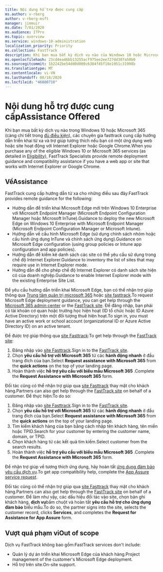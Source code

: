 ```yaml
---
title: Nội dung hỗ trợ được cung cấp
ms.author: v-rberg
author: v-rberg-msft
manager: jimmuir
ms.date: 7/01/2020
ms.audience: ITPro
ms.topic: overview
ms.service: windows-10-administration
localization_priority: Priority
ms.collection: FastTrack
description: Khi bạn mua bất kỳ dịch vụ nào của Windows 10 hoặc Microsoft 365 (càng chi tiết trong các gói dịch vụ và gói đủ điều kiện), thì các chuyên gia FastTrack cung cấp hướng dẫn triển khai từ xa và hỗ trợ tương thích nếu bạn có một ứng dụng web hoặc site hoạt động với Internet Explorer hoặc Google Chrome.
ms.openlocfilehash: 23cd4ea46bb13255acf975ee2ee727dd307a59b0
ms.sourcegitcommit: 1b2242be54dd0d000c6384f45f18e1951c31998b
ms.translationtype: MT
ms.contentlocale: vi-VN
ms.lasthandoff: 08/18/2020
ms.locfileid: "46800710"
---
```

# <a name="assistance-offered"></a><span data-ttu-id="b6f02-103">Nội dung hỗ trợ được cung cấp</span><span class="sxs-lookup"><span data-stu-id="b6f02-103">Assistance Offered</span></span>

<span data-ttu-id="b6f02-104">Khi bạn mua bất kỳ dịch vụ nào trong Windows 10 hoặc Microsoft 365 (càng chi tiết trong [đủ điều kiện](eligibility.md)), các chuyên gia fasttrack cung cấp hướng dẫn triển khai từ xa và trợ giúp tương thích nếu bạn có một ứng dụng web hoặc site hoạt động với Internet Explorer hoặc Google Chrome.</span><span class="sxs-lookup"><span data-stu-id="b6f02-104">When you purchase any of the eligible Windows 10 or Microsoft 365 services (as detailed in [Eligibility](eligibility.md)), FastTrack Specialists provide remote deployment guidance and compatibility assistance if you have a web app or site that works with Internet Explorer or Google Chrome.</span></span> 

## <a name="assistance"></a><span data-ttu-id="b6f02-105">Về</span><span class="sxs-lookup"><span data-stu-id="b6f02-105">Assistance</span></span>

<span data-ttu-id="b6f02-106">FastTrack cung cấp hướng dẫn từ xa cho những điều sau đây:</span><span class="sxs-lookup"><span data-stu-id="b6f02-106">FastTrack provides remote guidance for the following:</span></span>
- <span data-ttu-id="b6f02-107">Hướng dẫn để triển khai Microsoft Edge mới trên Windows 10 Enterprise với Microsoft Endpoint Manager (Microsoft Endpoint Configuration Manager hoặc Microsoft InTune).</span><span class="sxs-lookup"><span data-stu-id="b6f02-107">Guidance to deploy the new Microsoft Edge on Windows 10 Enterprise with Microsoft Endpoint Manager (Microsoft Endpoint Configuration Manager or Microsoft Intune).</span></span>
- <span data-ttu-id="b6f02-108">Hướng dẫn về cấu hình Microsoft Edge (sử dụng chính sách nhóm hoặc cấu hình ứng dụng InTune và chính sách ứng dụng).</span><span class="sxs-lookup"><span data-stu-id="b6f02-108">Guidance on Microsoft Edge configuration (using group policies or Intune app configuration and app policies).</span></span>
- <span data-ttu-id="b6f02-109">Hướng dẫn để kiểm kê danh sách các site có thể yêu cầu sử dụng trong chế độ Internet Explorer.</span><span class="sxs-lookup"><span data-stu-id="b6f02-109">Guidance to inventory the list of sites that may require use in Internet Explorer mode.</span></span>
- <span data-ttu-id="b6f02-110">Hướng dẫn để cho phép chế độ Internet Explorer có danh sách site hiện có của doanh nghiệp.</span><span class="sxs-lookup"><span data-stu-id="b6f02-110">Guidance to enable Internet Explorer mode with the existing Enterprise Site List.</span></span>

<span data-ttu-id="b6f02-111">Để yêu cầu hướng dẫn triển khai Microsoft Edge, bạn có thể nhận trợ giúp thông qua [Trung tâm quản trị microsoft 365](https://go.microsoft.com/fwlink/?linkid=2032704) hoặc [site fasttrack](https://go.microsoft.com/fwlink/?linkid=780698).</span><span class="sxs-lookup"><span data-stu-id="b6f02-111">To request Microsoft Edge deployment guidance, you can get help through the [Microsoft 365 admin center](https://go.microsoft.com/fwlink/?linkid=2032704) or the [FastTrack site](https://go.microsoft.com/fwlink/?linkid=780698).</span></span> <span data-ttu-id="b6f02-112">Để đăng nhập, bạn phải có tài khoản cơ quan hoặc trường học hiện hoạt (ID tổ chức hoặc ID Azure Active Directory) trên một đối tượng thuê hiện hoạt.</span><span class="sxs-lookup"><span data-stu-id="b6f02-112">To sign in, you must have an active work or school account (organizational ID or Azure Active Directory ID) on an active tenant.</span></span> 

<span data-ttu-id="b6f02-113">Để được trợ giúp thông qua [site Fasttrack](https://go.microsoft.com/fwlink/?linkid=780698):</span><span class="sxs-lookup"><span data-stu-id="b6f02-113">To get help through the [FastTrack site](https://go.microsoft.com/fwlink/?linkid=780698):</span></span> 
1.    <span data-ttu-id="b6f02-114">Đăng nhập vào [site Fasttrack](https://go.microsoft.com/fwlink/?linkid=780698).</span><span class="sxs-lookup"><span data-stu-id="b6f02-114">Sign in to the [FastTrack site](https://go.microsoft.com/fwlink/?linkid=780698).</span></span> 
2.    <span data-ttu-id="b6f02-115">Chọn **yêu cầu hỗ trợ với Microsoft 365** từ các **hành động nhanh** ở đầu trang đích của bạn.</span><span class="sxs-lookup"><span data-stu-id="b6f02-115">Select **Request assistance with Microsoft 365** from the **quick actions** on the top of your landing page.</span></span>
3.    <span data-ttu-id="b6f02-116">Hoàn thành việc **hỗ trợ yêu cầu với biểu mẫu Microsoft 365** .</span><span class="sxs-lookup"><span data-stu-id="b6f02-116">Complete the **Request Assistance with Microsoft 365** form.</span></span>
  
<span data-ttu-id="b6f02-117">Đối tác cũng có thể nhận trợ giúp qua [site Fasttrack](https://go.microsoft.com/fwlink/?linkid=780698) thay mặt cho khách hàng.</span><span class="sxs-lookup"><span data-stu-id="b6f02-117">Partners can also get help through the [FastTrack site](https://go.microsoft.com/fwlink/?linkid=780698) on behalf of a customer.</span></span> <span data-ttu-id="b6f02-118">Để thực hiện:</span><span class="sxs-lookup"><span data-stu-id="b6f02-118">To do so:</span></span>
1.    <span data-ttu-id="b6f02-119">Đăng nhập vào [site Fasttrack](https://go.microsoft.com/fwlink/?linkid=780698).</span><span class="sxs-lookup"><span data-stu-id="b6f02-119">Sign in to the [FastTrack site](https://go.microsoft.com/fwlink/?linkid=780698).</span></span> 
2.    <span data-ttu-id="b6f02-120">Chọn **yêu cầu hỗ trợ với Microsoft 365** từ các **hành động nhanh** ở đầu trang đích của bạn.</span><span class="sxs-lookup"><span data-stu-id="b6f02-120">Select **Request assistance with Microsoft 365** from the **quick actions** on the top of your landing page.</span></span>
3.    <span data-ttu-id="b6f02-121">Tìm kiếm khách hàng của bạn bằng cách nhập tên khách hàng, tên miền hoặc TPID.</span><span class="sxs-lookup"><span data-stu-id="b6f02-121">Search for your customer by entering the customer name, domain, or TPID.</span></span>
4.    <span data-ttu-id="b6f02-122">Chọn khách hàng từ các kết quả tìm kiếm.</span><span class="sxs-lookup"><span data-stu-id="b6f02-122">Select customer from the search results.</span></span>
5.    <span data-ttu-id="b6f02-123">Hoàn thành việc **hỗ trợ yêu cầu với biểu mẫu Microsoft 365** .</span><span class="sxs-lookup"><span data-stu-id="b6f02-123">Complete the **Request Assistance with Microsoft 365** form.</span></span>
 
<span data-ttu-id="b6f02-124">Để nhận trợ giúp về tương thích ứng dụng, hãy hoàn tất [ứng dụng đảm bảo yêu cầu dịch vụ](https://go.microsoft.com/fwlink/?linkid=2022721).</span><span class="sxs-lookup"><span data-stu-id="b6f02-124">To get app compatibility help, complete the [App Assure service request](https://go.microsoft.com/fwlink/?linkid=2022721).</span></span>

<span data-ttu-id="b6f02-125">Đối tác cũng có thể nhận trợ giúp qua [site Fasttrack](https://go.microsoft.com/fwlink/?linkid=780698) thay mặt cho khách hàng.</span><span class="sxs-lookup"><span data-stu-id="b6f02-125">Partners can also get help through the [FastTrack site](https://go.microsoft.com/fwlink/?linkid=780698) on behalf of a customer.</span></span> <span data-ttu-id="b6f02-126">Để làm như vậy, các dấu hiệu đối tác vào site, chọn bản ghi khách hàng, **dịch vụ**bấm chuột và hoàn tất **yêu cầu hỗ trợ cho ứng dụng đảm bảo** biểu mẫu.</span><span class="sxs-lookup"><span data-stu-id="b6f02-126">To do so, the partner signs into the site, selects the customer record, clicks **Services**, and completes the **Request for Assistance for App Assure** form.</span></span>

## <a name="out-of-scope"></a><span data-ttu-id="b6f02-127">Vượt quá phạm vi</span><span class="sxs-lookup"><span data-stu-id="b6f02-127">Out of scope</span></span>

<span data-ttu-id="b6f02-128">Dịch vụ FastTrack không bao gồm:</span><span class="sxs-lookup"><span data-stu-id="b6f02-128">FastTrack services don't include:</span></span>
- <span data-ttu-id="b6f02-129">Quản lý dự án triển khai Microsoft Edge của khách hàng.</span><span class="sxs-lookup"><span data-stu-id="b6f02-129">Project management of the customer's Microsoft Edge deployment.</span></span>
- <span data-ttu-id="b6f02-130">Hỗ trợ trên site.</span><span class="sxs-lookup"><span data-stu-id="b6f02-130">On-site support.</span></span>

